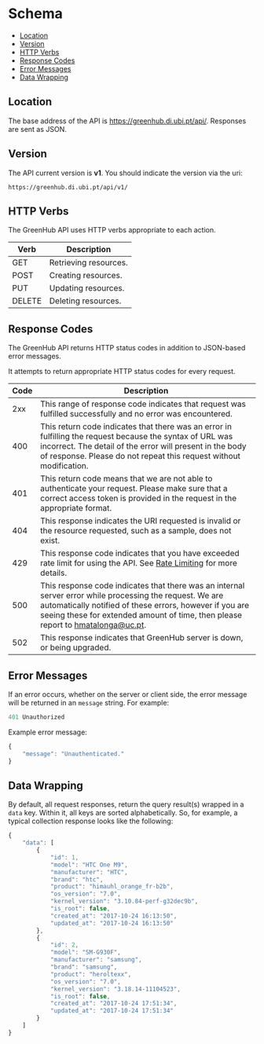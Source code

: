 # Schema

- [Location](#location)
- [Version](#version)
- [HTTP Verbs](#http-verbs)
- [Response Codes](#response-codes)
- [Error Messages](#error-messages)
- [Data Wrapping](#data-wrapping)

## Location

The base address of the API is https://greenhub.di.ubi.pt/api/. Responses are sent as JSON.

## Version

The API current version is **v1**. You should indicate the version via the uri:

```
https://greenhub.di.ubi.pt/api/v1/
```

## HTTP Verbs

The GreenHub API uses HTTP verbs appropriate to each action.

| Verb   | Description           |
| ------ | --------------------- |
| GET    | Retrieving resources. |
| POST   | Creating resources.   |
| PUT    | Updating resources.   |
| DELETE | Deleting resources.   |

## Response Codes

The GreenHub API returns HTTP status codes in addition to JSON-based error messages.

It attempts to return appropriate HTTP status codes for every request.

| Code | Description |
| ---- | ----------- |
| 2xx  | This range of response code indicates that request was fulfilled successfully and no error was encountered. |
| 400  | This return code indicates that there was an error in fulfilling the request because the syntax of URL was incorrect. The detail of the error will present in the body of response. Please do not repeat this request without modification. |
| 401  | 	This return code means that we are not able to authenticate your request. Please make sure that a correct access token is provided in the request in the appropriate format. |
| 404  | This response indicates the URI requested is invalid or the resource requested, such as a sample, does not exist. |
| 429  | This response code indicates that you have exceeded rate limit for using the API. See [Rate Limiting](/api/rate-limiting.md) for more details. |
| 500  | This response code indicates that there was an internal server error while processing the request. We are automatically notified of these errors, however if you are seeing these for extended amount of time, then please report to [hmatalonga@uc.pt](mailto:hmatalonga@uc.pt). |
| 502  | This response indicates that GreenHub server is down, or being upgraded. |

## Error Messages

If an error occurs, whether on the server or client side, the error message will be returned in an `message` string. For example:

```javascript
401 Unauthorized
```

Example error message:

```javascript
{
    "message": "Unauthenticated."
}
```

## Data Wrapping

By default, all request responses, return the query result(s) wrapped in a `data` key. Within it, all keys are sorted alphabetically.
So, for example, a typical collection response looks like the following:

```javascript
{
    "data": [
        {
            "id": 1,
            "model": "HTC One M9",
            "manufacturer": "HTC",
            "brand": "htc",
            "product": "himauhl_orange_fr-b2b",
            "os_version": "7.0",
            "kernel_version": "3.10.84-perf-g32dec9b",
            "is_root": false,
            "created_at": "2017-10-24 16:13:50",
            "updated_at": "2017-10-24 16:13:50"
        },
        {
            "id": 2,
            "model": "SM-G930F",
            "manufacturer": "samsung",
            "brand": "samsung",
            "product": "heroltexx",
            "os_version": "7.0",
            "kernel_version": "3.18.14-11104523",
            "is_root": false,
            "created_at": "2017-10-24 17:51:34",
            "updated_at": "2017-10-24 17:51:34"
        }
    ]
}
```